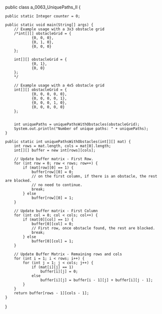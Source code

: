 public class a_0063_UniquePaths_II {

    public static Integer counter = 0;

    public static void main(String[] args) {
        // Example usage with a 3x3 obstacle grid
        /*int[][] obstacleGrid = {
                {0, 0, 0},
                {0, 1, 0},
                {0, 0, 0}
        };

        int[][] obstacleGrid = {
                {0, 1},
                {0, 0}
        };
        */

        // Example usage with a 4x5 obstacle grid
        int[][] obstacleGrid = {
                {0, 0, 0, 0, 0},
                {0, 0, 0, 0, 1},
                {0, 0, 0, 1, 0},
                {0, 0, 0, 0, 0}
        };


        int uniquePaths = uniquePathsWithObstacles(obstacleGrid);
        System.out.println("Number of unique paths: " + uniquePaths);
    }

    public static int uniquePathsWithObstacles(int[][] mat) {
        int rows = mat.length, cols = mat[0].length;
        int[][] buffer = new int[rows][cols];

        // Update buffer matrix - First Row.
        for (int row = 0; row < rows; row++) {
            if (mat[row][0] == 1) {
                buffer[row][0] = 0;
                // on the first column, if there is an obstacle, the rest are blocked.
                // no need to continue.
                break;
            } else
                buffer[row][0] = 1;
        }

        // Update buffer matrix - First Column
        for (int col = 0; col < cols; col++) {
            if (mat[0][col] == 1) {
                buffer[0][col] = 0;
                // First row, once obstacle found, the rest are blocked.
                break;
            } else
                buffer[0][col] = 1;
        }

        // Update Buffer Matrix - Remaining rows and cols
        for (int i = 1; i < rows; i++) {
            for (int j = 1; j < cols; j++) {
                if (mat[i][j] == 1)
                    buffer[i][j] = 0;
                else
                    buffer[i][j] = buffer[i - 1][j] + buffer[i][j - 1];
            }
        }
        return buffer[rows - 1][cols - 1];
    }

}
